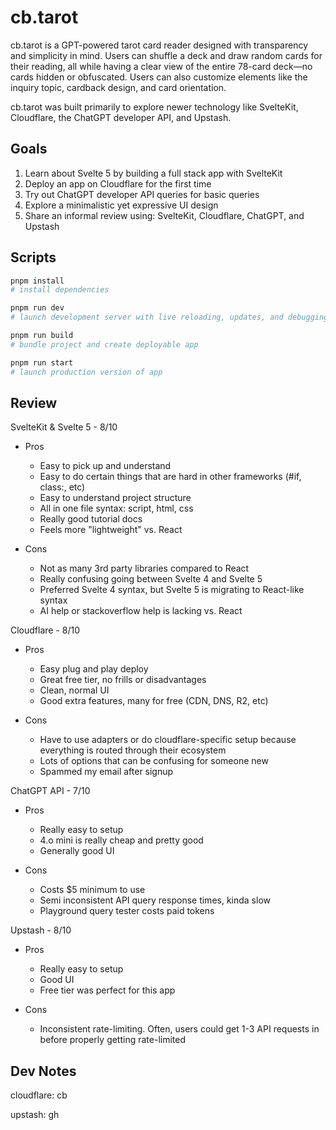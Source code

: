 # cb.tarot

cb.tarot is a GPT-powered tarot card reader designed with transparency and simplicity in mind. Users can shuffle a deck and draw random cards for their reading, all while having a clear view of the entire 78-card deck—no cards hidden or obfuscated. Users can also customize elements like the inquiry topic, cardback design, and card orientation.

cb.tarot was built primarily to explore newer technology like SvelteKit, Cloudflare, the ChatGPT developer API, and Upstash.

## Goals

1. Learn about Svelte 5 by building a full stack app with SvelteKit
2. Deploy an app on Cloudflare for the first time
3. Try out ChatGPT developer API queries for basic queries
4. Explore a minimalistic yet expressive UI design
5. Share an informal review using: SvelteKit, Cloudflare, ChatGPT, and Upstash

## Scripts

```bash
pnpm install
# install dependencies
```

```bash
pnpm run dev
# launch development server with live reloading, updates, and debugging.
```

```bash
pnpm run build
# bundle project and create deployable app
```

```bash
pnpm run start
# launch production version of app
```

## Review

SvelteKit & Svelte 5 - 8/10

- Pros

  - Easy to pick up and understand
  - Easy to do certain things that are hard in other frameworks (#if, class:, etc)
  - Easy to understand project structure
  - All in one file syntax: script, html, css
  - Really good tutorial docs
  - Feels more "lightweight" vs. React

- Cons
  - Not as many 3rd party libraries compared to React
  - Really confusing going between Svelte 4 and Svelte 5
  - Preferred Svelte 4 syntax, but Svelte 5 is migrating to React-like syntax
  - AI help or stackoverflow help is lacking vs. React

Cloudflare - 8/10

- Pros

  - Easy plug and play deploy
  - Great free tier, no frills or disadvantages
  - Clean, normal UI
  - Good extra features, many for free (CDN, DNS, R2, etc)

- Cons
  - Have to use adapters or do cloudflare-specific setup because everything is routed through their ecosystem
  - Lots of options that can be confusing for someone new
  - Spammed my email after signup

ChatGPT API - 7/10

- Pros

  - Really easy to setup
  - 4.o mini is really cheap and pretty good
  - Generally good UI

- Cons
  - Costs $5 minimum to use
  - Semi inconsistent API query response times, kinda slow
  - Playground query tester costs paid tokens

Upstash - 8/10

- Pros

  - Really easy to setup
  - Good UI
  - Free tier was perfect for this app

- Cons
  - Inconsistent rate-limiting. Often, users could get 1-3 API requests in before properly getting rate-limited

## Dev Notes

cloudflare: cb

upstash: gh
